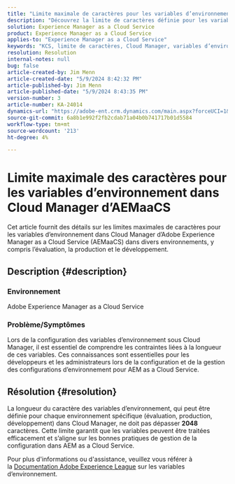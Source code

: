 ```yaml
---
title: "Limite maximale de caractères pour les variables d’environnement dans Cloud Manager d’AEMaaCS"
description: "Découvrez la limite de caractères définie pour les variables d’environnement dans Cloud Manager d’Adobe Experience Manager as a Cloud Service."
solution: Experience Manager as a Cloud Service
product: Experience Manager as a Cloud Service
applies-to: "Experience Manager as a Cloud Service"
keywords: "KCS, limite de caractères, Cloud Manager, variables d’environnement, AEMaaCS, Experience Manager, Adobe Experience Manager as a Cloud Service"
resolution: Resolution
internal-notes: null
bug: false
article-created-by: Jim Menn
article-created-date: "5/9/2024 8:42:32 PM"
article-published-by: Jim Menn
article-published-date: "5/9/2024 8:43:35 PM"
version-number: 3
article-number: KA-24014
dynamics-url: "https://adobe-ent.crm.dynamics.com/main.aspx?forceUCI=1&pagetype=entityrecord&etn=knowledgearticle&id=4ec68fa3-440e-ef11-9f8a-6045bd006268"
source-git-commit: 6a8b1e992f2fb2cdab71a04b0b741717b01d5584
workflow-type: tm+mt
source-wordcount: '213'
ht-degree: 4%

---
```


# Limite maximale des caractères pour les variables d’environnement dans Cloud Manager d’AEMaaCS


Cet article fournit des détails sur les limites maximales de caractères pour les variables d’environnement dans Cloud Manager d’Adobe Experience Manager as a Cloud Service (AEMaaCS) dans divers environnements, y compris l’évaluation, la production et le développement.

## Description {#description}


### Environnement

Adobe Experience Manager as a Cloud Service



### Problème/Symptômes

Lors de la configuration des variables d’environnement sous Cloud Manager, il est essentiel de comprendre les contraintes liées à la longueur de ces variables. Ces connaissances sont essentielles pour les développeurs et les administrateurs lors de la configuration et de la gestion des configurations d’environnement pour AEM as a Cloud Service.


## Résolution {#resolution}


La longueur du caractère des variables d’environnement, qui peut être définie pour chaque environnement spécifique (évaluation, production, développement) dans Cloud Manager, ne doit pas dépasser <b>2048</b> caractères. Cette limite garantit que les variables peuvent être traitées efficacement et s’aligne sur les bonnes pratiques de gestion de la configuration dans AEM as a Cloud Service.

Pour plus d&#39;informations ou d&#39;assistance, veuillez vous référer à la [Documentation Adobe Experience League](https://experienceleague.adobe.com/en/docs/experience-manager-cloud-service/content/implementing/using-cloud-manager/environment-variables) sur les variables d’environnement.
